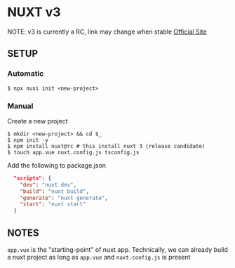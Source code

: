 # NUXT v3

NOTE: v3 is currently a RC, link may change when stable
[Official Site](https://v3.nuxtjs.org/)

## SETUP

### Automatic

```shell
$ npx nuxi init <new-project>
```

### Manual

Create a new project

```shell
$ mkdir <new-project> && cd $_
$ npm init -y
$ npm install nuxt@rc # this install nuxt 3 (release candidate)
$ touch app.vue nuxt.config.js tsconfig.js
```

Add the following to package.json

```json
  "scripts": {
    "dev": "nuxt dev",
    "build": "nuxt build",
    "generate": "nuxt generate",
    "start": "nuxt start"
  }
```

## NOTES

`app.vue` is the "starting-point" of nuxt app. Technically, we can already build a nuxt project as long as `app.vue` and `nuxt.config.js` is present
